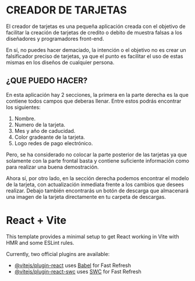 # CREADOR DE TARJETAS

El creador de tarjetas es una pequeña aplicación creada con el objetivo de facilitar la creación
de tarjetas de credito o debito de muestra falsas a los diseñadores y programadores front-end.

En sí, no puedes hacer demaciado, la intención o el objetivo no es crear un falsificador
preciso de tarjetas, ya que el punto es facilitar el uso de estas mismas en los diseños de cualquier persona.

## ¿QUE PUEDO HACER?

En esta aplicación hay 2 secciones, la primera en la parte derecha es la que contiene todos campos que deberas llenar.
Entre estos podrás encontrar los siguientes:

1. Nombre.
2. Numero de la tarjeta.
3. Mes y año de caducidad.
4. Color gradeante de la tarjeta.
5. Logo redes de pago electrónico.

Pero, se ha considerado no colocar la parte posterior de las tarjetas ya que solamente con la parte frontal basta y
contiene suficiente información como para realizar una buena demostración.

Ahora sí, por otro lado, en la sección derecha podemos encontrar el modelo de la tarjeta, con actualización inmediata
frente a los cambios que desees realizar. Debajo también encontrarás un botón de descarga que almacenará una imagen de la tarjeta directamente en tu carpeta de descargas.

# React + Vite

This template provides a minimal setup to get React working in Vite with HMR and some ESLint rules.

Currently, two official plugins are available:

- [@vitejs/plugin-react](https://github.com/vitejs/vite-plugin-react/blob/main/packages/plugin-react/README.md) uses [Babel](https://babeljs.io/) for Fast Refresh
- [@vitejs/plugin-react-swc](https://github.com/vitejs/vite-plugin-react-swc) uses [SWC](https://swc.rs/) for Fast Refresh
